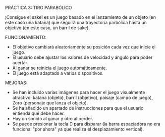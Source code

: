  
 PRÁCTICA 3: TIRO PARABÓLICO

¡Consigue el sake! es un juego basado en el lanzamiento de un objeto (en este caso una katana) que seguirá una trayectoria parbólica hasta un objetivo (en este caso, un barril de sake).

FUNCIONAMIENTO:
- El objetivo cambiará aleatoriamente su posición cada vez que inicie el juego.
- El usuario debe ajustar los valores de velocidad y ángulo para poder acertar.
- Al ganar se reinicia el juego automáticamente.
- El juego está adaptado a varios dispositivos.

MEJORAS:
- Se han incluido varias imágenes para hacer el juego visualmente atractivo: katana (objeto), barril (objetivo), paisaje (campo de juego), Zoro (personaje que lanza el objeto).
- Se ha añadido un apartado de instrucciones para que el usuario entienda qué debe hacer.
- Hay un sonido al ganar y otro al perder.
- Se puede presionar la tecla D para disparar (la barra espaciadora no era funcional "por ahora" ya que realiza el desplazamiento vertical).